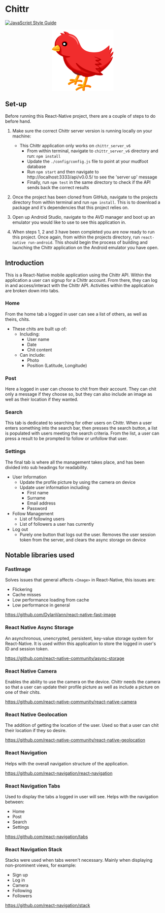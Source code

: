 # Chittr
[![JavaScript Style Guide](https://cdn.rawgit.com/standard/standard/master/badge.svg)](https://github.com/standard/standard)
<p align="center">
  <img src="images/app-icon.png " alt="Chittr application icon"
	  title="Chittr application icon" align="center" width="200" height="200" />
</p>

## Set-up
Before running this React-Native project, there are a couple of steps to do before hand.
1. Make sure the correct Chittr server version is running locally on your machine:
    - This Chittr application only works on `chittr_server_v6`
      - From within terminal, navigate to `chittr_server_v6` directory and run: `npm install`
      - Update the `./config/config.js` file to point at your mudfoot database
      - Run `npm start` and then navigate to http://localhost:3333/api/v0.0.5/ to see the 'server up' message
      - Finally, run `npm test` in the same directory to check if the API sends back the correct results

2. Once the project has been cloned from GitHub, navigate to the projects directory from within terminal and run `npm install`. This is to download a package and it's dependencies that this project relies on.

3. Open up Android Studio, navigate to the AVD manager and boot up an emulator you would like to use to see this application in.

4. When steps 1, 2 and 3 have been completed you are now ready to run this project. Once again, from within the projects directory, run `react-native run-android`. This should begin the process of building and launching the Chittr application on the Android emulator you have open.

## Introduction
This is a React-Native mobile application using the Chittr API. Within the application a user can signup for a Chittr account. From there, they can log in and access/interact with the Chittr API. Activities within the application are broken down into tabs.

### Home
From the home tab a logged in user can see a list of others, as well as theirs, chits.
- These chits are built up of:
  - Including:
    - User name
    - Date
    - Chit content
  - Can include:
    - Photo
    - Position (Latitude, Longitude)

### Post
Here a logged in user can choose to chit from their account. They can chit only a message if they choose so, but they can also include an image as well as their location if they wanted. 

### Search
This tab is dedicated to searching for other users on Chittr. When a user enters something into the search bar, then presses the search button, a list is populated with users meeting the search criteria. From the list, a user can press a result to be prompted to follow or unfollow that user.

### Settings
The final tab is where all the management takes place, and has been divided into sub headings for readability.
- User Information
  - Update the profile picture by using the camera on device
  - Update user information including:
    - First name
    - Surname
    - Email address
    - Password
- Follow Management
  - List of following users
  - List of followers a user has currently
- Log out
  - Purely one button that logs out the user. Removes the user session token from the server, and clears the async storage on device

## Notable libraries used

### FastImage
Solves issues that general affects `<Image>` in React-Native, this issues are:
- Flickering
- Cache misses
- Low performance loading from cache
- Low performance in general

https://github.com/DylanVann/react-native-fast-image

### React Native Async Storage
An asynchronous, unencrypted, persistent, key-value storage system for React-Native. It is used within this application to store the logged in user's ID and session token. 

https://github.com/react-native-community/async-storage

### React Native Camera
Enables the ability to use the camera on the device. Chittr needs the camera so that a user can update their profile picture as well as include a picture on one of their chits.

https://github.com/react-native-community/react-native-camera

### React Native Geolocation
The addition of getting the location of the user. Used so that a user can chit their location if they so desire.

https://github.com/react-native-community/react-native-geolocation

### React Navigation
Helps with the overall navigation structure of the application.

https://github.com/react-navigation/react-navigation

### React Navigation Tabs
Used to display the tabs a logged in user will see. Helps with the navigation between: 
- Home
- Post
- Search
- Settings

https://github.com/react-navigation/tabs

### React Navigation Stack
Stacks were used when tabs weren't necessary. Mainly when displaying non-prominent views, for example:
- Sign up
- Log in
- Camera
- Following
- Followers

https://github.com/react-navigation/stack
